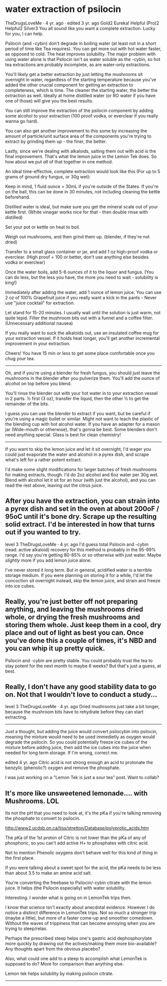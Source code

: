 # water extraction of psilocin


TheDrugsLoveMe
·
4 yr. ago
·
edited 3 yr. ago
Gold2
Eureka!
Helpful (Pro)2
Helpful2
Silver3
You all sound like you want a complete extraction. Lucky for you, I can help.

Psilocin (and -cybin) don't degrade in boiling water (at least not in a short period of time like Tea requires). You can get more out with hot water faster, as opposed to cold. The heat improves solubility. The major problem with using water alone is that Psilocin isn't as water soluble as the -cybin, so hot tea extractions are probably incomplete, as are water-only extractions.

You'll likely get a better extraction by just letting the mushrooms sit overnight in water, regardless of the starting temperature because you've added the other crucial component for getting an extraction to completeness, which is time. The cleaner the starting water, the better the extraction as well. Ideally at home distilled water (or RO water if you have one of those) will give you the best results.

You can still improve the extraction of the psilocin component by adding some alcohol to your extraction (100 proof vodka, or everclear if you really wanna go hard).

You can also get another improvement to this some by increasing the amount of particle/unit surface area of the components you're trying to extract by grinding them up - the finer, the better.

Lastly, since we're dealing with alkaloids, salting them out with acid is the final improvement. That's what the lemon juice in the Lemon Tek does. So how about we put *all* of that together in one method.



An ideal time-effective, complete extraction would look like this (For up to 5 grams of ground dry fungus, or 30g wet):

Keep in mind, 1 fluid ounce = 30mL if you're outside of the States. If you're on the ball, this can be done in 30 minutes, not including cleaning the kettle beforehand.

Distilled water is ideal, but make sure you get the mineral scale out of your kettle first. (White vinegar works nice for that - then double rinse with distilled)

Set your pot or kettle on heat to boil.

Weigh out mushrooms, and then grind them up. (blender, if they're not dried)

Transfer to a small glass container or jar, and add 1 oz high-proof vodka or everclear. (High proof = 100 or better, don't use anything else besides vodka or everclear)

Once the water boils, add 5-6 ounces of it to the liquor and fungus. (You can do less, but the less you have, the more you need to wait - solubility is king!)

Immediately after adding the water, add 1 ounce of lemon juice. You can use 2 oz of 100% Grapefruit juice if you really want a kick in the pants - Never use "juice cocktail" for extraction.

Let stand for 15-20 minutes. I usually wait until the solution is just warm, not quite tepid. Filter the mushroom bits out with a funnel and a coffee filter. (Unnecessary additional nausea)

If you really want to suck the alkaloids out, use an insulated coffee mug for your extraction vessel. If it holds heat longer, you'll get another incremental improvement in your extraction.

Cheers!
You have 15 min or less to get some place comfortable once you chug your tea.

---
Oh, and if you're using a blender for fresh fungus, you should just leave the mushrooms in the blender after you pulverize them. You'll add the ounce of alcohol on top before you blend.

You'll rinse the blender out with your hot water in to your extraction vessel in 2 parts. ½ first (3 oz), transfer the liquid, then the other ½ to get the remainder of the bits.

I guess you can use the blender to extract if you want, but be careful if you're using a magic bullet or similar. Might not want to leach the plastic of the blending cup with hot alcohol water. If you have an adapter for a mason jar (Wide-mouth or otherwise), that's gonna be best. Some blenders don't need anything special. Glass is best for clean chemistry!

---
If you want to skip the lemon juice and let it sit overnight, I'd wager you could just evaporate the water and alcohol in a pyrex dish, and scrape what's left for a rather potent extract.

I'd make some slight modifications for larger batches of fresh mushrooms for making extracts, though. I'd do 2oz alcohol and 6oz water per 30g wet. Blend with alcohol let it sit for an hour (with just the alcohol), and you can read the rest above, leaving out the citrus juice.

After you have the extraction, you can strain into a pyrex dish and set in the oven at about 200oF / 95oC until it's bone dry. Scrape up the resulting solid extract. I'd be interested in how that turns out if you wanted to try.
---

level 3
TheDrugsLoveMe
·
4 yr. ago
I'd guess total Psilocin and -cybin (read: active alkaloid) recovery for this method is probably in the 95-99% range. I'd say you're getting 80-85% or so otherwise with just water. Maybe *slightly* more if you add lemon juice alone.

I've never stored it long term. But in general, acidified water is a terrible storage medium. If you were planning on storing it for a while, I'd let the concoction sit overnight instead, skip the lemon juice, and strain and freeze into ice cubes.

Really, you're just better off not preparing anything, and leaving the mushrooms dried whole, or drying the fresh mushrooms and storing them whole. Just keep them in a cool, dry place and out of light as best you can. Once you've done this a couple of times, it's NBD and you can whip it up pretty quick.
---
Psilocin and -cybin are pretty stable. You could probably trust the tea to stay potent for the next month to maybe 6 weeks? But that's just a guess, at best.

Really, I don't have any good stability data to go on. Not that I wouldn't love to conduct a study...
---

level 3
TheDrugsLoveMe
·
4 yr. ago
Dried mushrooms just take a bit longer, because the mushroom bits have to rehydrate before they can start extracting.

---

Just a thought, but adding the juice would convert psilocybin into psilocin, meaning the mixture would need to be used immedietly as oxygen would degrade the psilocin. So you could potentially freeze ice cubes of the mixture before adding juice, then add the ice cubes into the juice when needed for long term storage. If I'm wrong, correct me.

edited 4 yr. ago
Citric acid is not strong enough an acid to protonate the benzylic (phenolic?) oxygen and remove the phosphate.

I was just working on a "Lemon Tek is just a sour tea" post. Want to collab?

It's more like unsweetened lemonade.... with Mushrooms. LOL
 ---

Its not the pH that you need to look at, it's the pKa if you're talking removing the phosphate to convert to psilocin.

http://www2.ucdsb.on.ca/tiss/stretton/Database/polyprotic_acids.htm

The pKa of the 1st proton of Citric is not lower than the pKa of any of phosphoric, so you can't add active H+ to phosphates with citric acid.

Not to mention Phenolic oxygens don't behave well for this kind of thing in the first place.



If you were talking about a sweet spot for the acid, the pKa needs to be less than about 3.5 to make an amine acid salt.

You're converting the freebase to Psilocin/-cybin citrate with the lemon juice. It helps (the Psilocin especially) with water solubility.


Interesting. I wonder what is going on in LemonTek trips then.

I know that science isn't exactly about anecdotal evidence. However I do notice a distinct difference in LemonTek trips. Not so much a stronger trip (maybe a little), but more of a faster come-up and smoother comedown. Without the waves of trippiness that can become annoying when you are trying to sleep/relax.

Perhaps the prescribed steep helps one's gastric acid dephosphorylate more quickly by drawing out the actives/making them more bio-available? Any thoughts apart from the obvious placebo?

Also, what could one add to a steep to accomplish what LemonTek is supposed to do? More for comparison than anything else.


Lemon tek helps solubility by making psilocin citrate.


---


